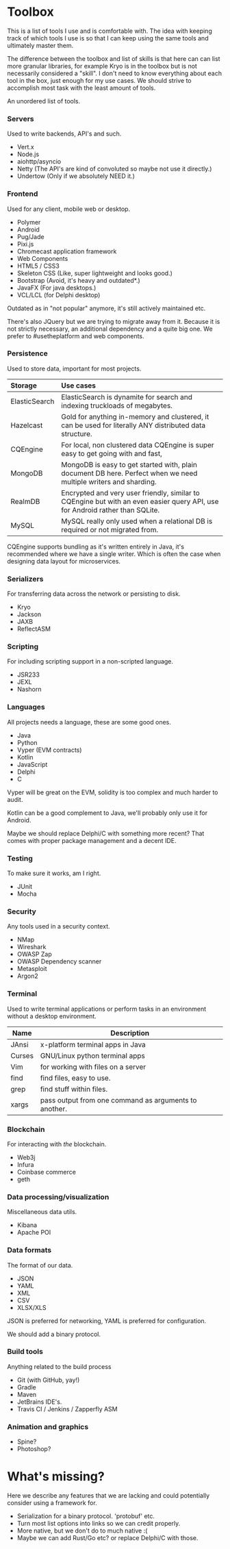 # Toolbox
This is a list of tools I use and is comfortable with. The idea with keeping track of which tools I use is so that I can keep using the same tools and ultimately master them.

The difference between the toolbox and list of skills is that here can can list more granular libraries, for example Kryo is in the toolbox but is not necessarily considered a "skill". I don't need to know everything about each tool in the box, just enough for my use cases. We should strive to accomplish most task with the least amount of tools.

An unordered list of tools.

### Servers
Used to write backends, API's and such.

- Vert.x
- Node.js
- aiohttp/asyncio
- Netty (The API's are kind of convoluted so maybe not use it directly.)
- Undertow (Only if we absolutely NEED it.)

### Frontend
Used for any client, mobile web or desktop.

- Polymer
- Android
- Pug/Jade
- Pixi.js
- Chromecast application framework
- Web Components
- HTML5 / CSS3
- Skeleton CSS (Like, super lightweight and looks good.)
- Bootstrap (Avoid, it's heavy and outdated*.)
- JavaFX (For java desktops.)
- VCL/LCL (for Delphi desktop)

Outdated as in "not popular" anymore, it's still actively maintained etc. 

There's also JQuery but we are trying to migrate
away from it. Because it is not strictly necessary, an additional dependency and a quite big one. We prefer to #usetheplatform and web components.

### Persistence
Used to store data, important for most projects.

| Storage | Use cases|
| :------------- | :------------- |
| ElasticSearch  | ElasticSearch is dynamite for search and indexing truckloads of megabytes.  |
| Hazelcast  | Gold for anything in-memory and clustered, it can be used for literally ANY distributed data structure.  |
| CQEngine | For local, non clustered data CQEngine is super easy to get going with and fast,  |
| MongoDB  | MongoDB is easy to get started with, plain document DB here. Perfect when we need multiple writers and sharding.  |
| RealmDB  | Encrypted and very user friendly, similar to CQEngine but with an even easier query API, use for Android rather than SQLite. |
| MySQL  | MySQL really only used when a relational DB is required or not migrated from.  |

CQEngine supports bundling as it's written entirely in Java, it's recommended where we have a single writer. Which is often
the case when designing data layout for microservices.

### Serializers
For transferring data across the network or persisting to disk.

- Kryo
- Jackson
- JAXB
- ReflectASM

### Scripting
For including scripting support in a non-scripted language.

- JSR233
- JEXL
- Nashorn

### Languages
All projects needs a language, these are some good ones.

- Java
- Python
- Vyper (EVM contracts)
- Kotlin
- JavaScript
- Delphi
- C

Vyper will be great on the EVM, solidity is too complex and much harder to audit.

Kotlin can be a good complement to Java, we'll probably only use it for Android.

Maybe we should replace Delphi/C with something more recent? That comes with proper package management and a decent IDE.

### Testing
To make sure it works, am I right.

- JUnit
- Mocha

### Security
Any tools used in a security context.

- NMap
- Wireshark
- OWASP Zap
- OWASP Dependency scanner
- Metasploit
- Argon2

### Terminal
Used to write terminal applications or perform tasks in an environment without a desktop environment.

| Name | Description
| ---  | --- |
| JAnsi | x-platform terminal apps in Java |
| Curses | GNU/Linux python terminal apps |
| Vim | for working with files on a server |
| find | find files, easy to use. |
| grep | find stuff within files. |
| xargs | pass output from one command as arguments to another.|

### Blockchain
For interacting with _the_ blockchain.

- Web3j
- Infura
- Coinbase commerce
- geth

### Data processing/visualization
Miscellaneous data utils.

- Kibana
- Apache POI

### Data formats
The format of our data.

- JSON
- YAML
- XML
- CSV
- XLSX/XLS

JSON is preferred for networking, YAML is preferred for configuration.

We should add a binary protocol. 

### Build tools
Anything related to the build process

- Git (with GitHub, yay!)
- Gradle
- Maven
- JetBrains IDE's.
- Travis CI / Jenkins / Zapperfly ASM

### Animation and graphics
- Spine?
- Photoshop?

# What's missing? 
Here we describe any features that we are lacking and could potentially consider using a framework for.

- Serialization for a binary protocol. 'protobuf' etc.
- Turn most list options into links so we can credit properly.
- More native, but we don't do to much native :(
- Maybe we can add Rust/Go etc? or replace Delphi/C with those.
